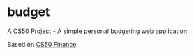 # budget
A [CS50 Project](https://cs50.harvard.edu/x/2020/project/) - A simple personal budgeting web application

Based on [CS50 Finance](https://cs50.harvard.edu/x/2020/tracks/web/finance/)

